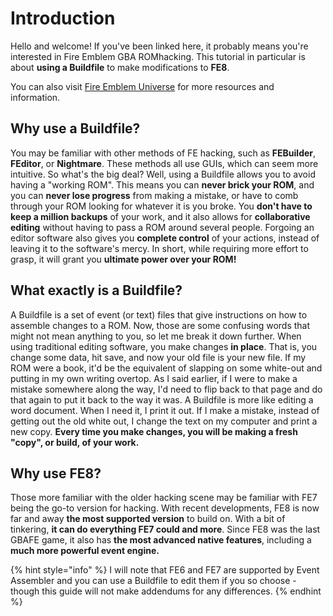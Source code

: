 # Introduction



Hello and welcome! If you've been linked here, it probably means you're interested in Fire Emblem GBA ROMhacking. This tutorial in particular is about **using a Buildfile** to make modifications to **FE8**.

You can also visit [Fire Emblem Universe](https://feuniverse.us/) for more resources and information.

## Why use a Buildfile?

You may be familiar with other methods of FE hacking, such as **FEBuilder**, **FEditor**, or **Nightmare**. These methods all use GUIs, which can seem more intuitive. So what's the big deal? Well, using a Buildfile allows you to avoid having a "working ROM". This means you can **never brick your ROM**, and you can **never lose progress** from making a mistake, or have to comb through your ROM looking for whatever it is you broke. You **don't have to keep a million backups** of your work, and it also allows for **collaborative editing** without having to pass a ROM around several people. Forgoing an editor software also gives you **complete control** of your actions, instead of leaving it to the software's mercy. In short, while requiring more effort to grasp, it will grant you **ultimate power over your ROM!**

## What exactly is a Buildfile?

A Buildfile is a set of event \(or text\) files that give instructions on how to assemble changes to a ROM. Now, those are some confusing words that might not mean anything to you, so let me break it down further. When using traditional editing software, you make changes **in place**. That is, you change some data, hit save, and now your old file is your new file. If my ROM were a book, it'd be the equivalent of slapping on some white-out and putting in my own writing overtop. As I said earlier, if I were to make a mistake somewhere along the way, I'd need to flip back to that page and do that again to put it back to the way it was. A Buildfile is more like editing a word document. When I need it, I print it out. If I make a mistake, instead of getting out the old white out, I change the text on my computer and print a new copy. **Every time you make changes, you will be making a fresh "copy", or build, of your work.**

## Why use FE8?

Those more familiar with the older hacking scene may be familiar with FE7 being the go-to version for hacking. With recent developments, FE8 is now far and away **the most supported version** to build on. With a bit of tinkering, **it can do everything FE7 could and more**. Since FE8 was the last GBAFE game, it also has **the most advanced native features**, including a **much more powerful event engine.**

{% hint style="info" %}
I will note that FE6 and FE7 are supported by Event Assembler and you can use a Buildfile to edit them if you so choose - though this guide will not make addendums for any differences.
{% endhint %}

